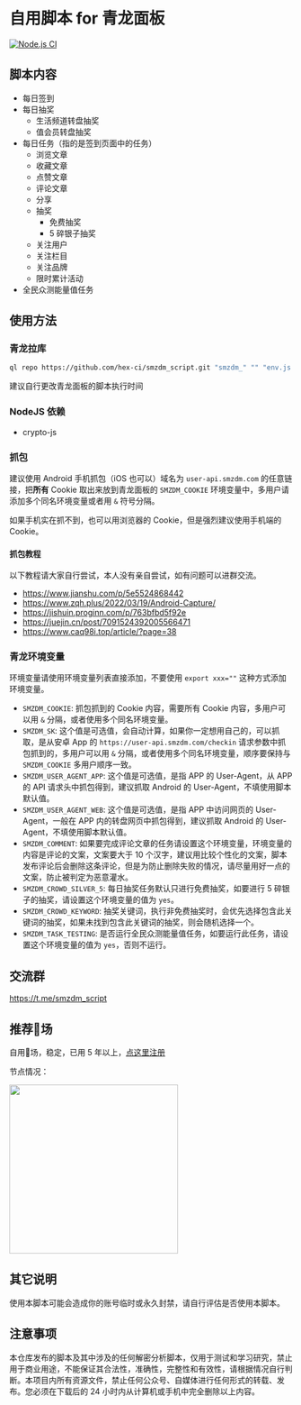 # 自用脚本 for 青龙面板

[![Node.js CI](https://github.com/hex-ci/smzdm_script/actions/workflows/node.js.yml/badge.svg)](https://github.com/hex-ci/smzdm_script/actions/workflows/node.js.yml)

## 脚本内容

* 每日签到
* 每日抽奖
  * 生活频道转盘抽奖
  * 值会员转盘抽奖
* 每日任务（指的是签到页面中的任务）
  * 浏览文章
  * 收藏文章
  * 点赞文章
  * 评论文章
  * 分享
  * 抽奖
    * 免费抽奖
    * 5 碎银子抽奖
  * 关注用户
  * 关注栏目
  * 关注品牌
  * 限时累计活动
* 全民众测能量值任务

## 使用方法

### 青龙拉库

```bash
ql repo https://github.com/hex-ci/smzdm_script.git "smzdm_" "" "env.js|bot.js|sendNotify.js|library_" "main"
```

建议自行更改青龙面板的脚本执行时间

### NodeJS 依赖

* crypto-js

### 抓包

建议使用 Android 手机抓包（iOS 也可以）域名为 `user-api.smzdm.com` 的任意链接，把**所有** Cookie 取出来放到青龙面板的 `SMZDM_COOKIE` 环境变量中，多用户请添加多个同名环境变量或者用 `&` 符号分隔。

如果手机实在抓不到，也可以用浏览器的 Cookie，但是强烈建议使用手机端的 Cookie。

#### 抓包教程

以下教程请大家自行尝试，本人没有亲自尝试，如有问题可以进群交流。

* https://www.jianshu.com/p/5e5524868442
* https://www.zqh.plus/2022/03/19/Android-Capture/
* https://jishuin.proginn.com/p/763bfbd5f92e
* https://juejin.cn/post/7091524392005566471
* https://www.caq98i.top/article/?page=38

### 青龙环境变量

环境变量请使用环境变量列表直接添加，不要使用 `export xxx=""` 这种方式添加环境变量。

* `SMZDM_COOKIE`: 抓包抓到的 Cookie 内容，需要所有 Cookie 内容，多用户可以用 `&` 分隔，或者使用多个同名环境变量。
* `SMZDM_SK`: 这个值是可选值，会自动计算，如果你一定想用自己的，可以抓取，是从安卓 App 的 `https://user-api.smzdm.com/checkin` 请求参数中抓包抓到的，多用户可以用 `&` 分隔，或者使用多个同名环境变量，顺序要保持与 `SMZDM_COOKIE` 多用户顺序一致。
* `SMZDM_USER_AGENT_APP`: 这个值是可选值，是指 APP 的 User-Agent，从 APP 的 API 请求头中抓包得到，建议抓取 Android 的 User-Agent，不填使用脚本默认值。
* `SMZDM_USER_AGENT_WEB`: 这个值是可选值，是指 APP 中访问网页的 User-Agent，一般在 APP 内的转盘网页中抓包得到，建议抓取 Android 的 User-Agent，不填使用脚本默认值。
* `SMZDM_COMMENT`: 如果要完成评论文章的任务请设置这个环境变量，环境变量的内容是评论的文案，文案要大于 10 个汉字，建议用比较个性化的文案，脚本发布评论后会删除这条评论，但是为防止删除失败的情况，请尽量用好一点的文案，防止被判定为恶意灌水。
* `SMZDM_CROWD_SILVER_5`: 每日抽奖任务默认只进行免费抽奖，如要进行 5 碎银子的抽奖，请设置这个环境变量的值为 `yes`。
* `SMZDM_CROWD_KEYWORD`: 抽奖关键词，执行非免费抽奖时，会优先选择包含此关键词的抽奖，如果未找到包含此关键词的抽奖，则会随机选择一个。
* `SMZDM_TASK_TESTING`: 是否运行全民众测能量值任务，如要运行此任务，请设置这个环境变量的值为 `yes`，否则不运行。

## 交流群

https://t.me/smzdm_script

## 推荐🐔场

自用🐔场，稳定，已用 5 年以上，[点这里注册](https://www.efcloud2.cc/#/register?code=RpZdsM6U)

节点情况：

<img src="https://raw.githubusercontent.com/hex-ci/smzdm_script/main/.github/server.png" height="300">

## 其它说明

使用本脚本可能会造成你的账号临时或永久封禁，请自行评估是否使用本脚本。

## 注意事项

本仓库发布的脚本及其中涉及的任何解密分析脚本，仅用于测试和学习研究，禁止用于商业用途，不能保证其合法性，准确性，完整性和有效性，请根据情况自行判断。本项目内所有资源文件，禁止任何公众号、自媒体进行任何形式的转载、发布。您必须在下载后的 24 小时内从计算机或手机中完全删除以上内容。
